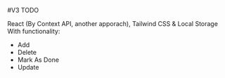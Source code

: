 #V3 TODO

React (By Context API, another apporach), Tailwind CSS & Local Storage
With functionality:
- Add
- Delete
- Mark As Done
- Update